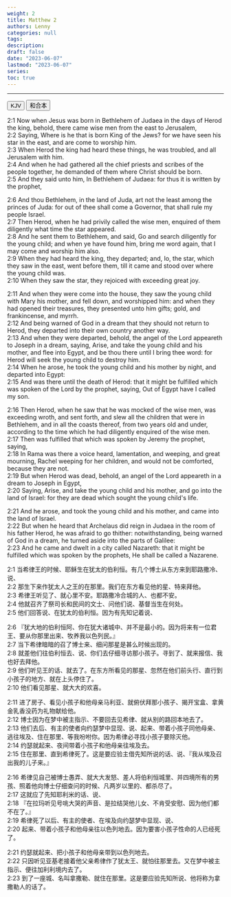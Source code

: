 ```yaml
---
weight: 2
title: Matthew 2
authors: Lenny
categories: null
tags: 
description: 
draft: false
date: "2023-06-07"
lastmod: "2023-06-07"
series:
toc: true
---
```



<!--more-->
---

<!-- Tab links -->

<div class="tab">
  <button class="tablinks active" onclick="tablabel(event, 'english')">KJV</button>
  <button class="tablinks" onclick="tablabel(event, 'chinese')">和合本</button>
</div>

<!-- Tab content -->
<div id="english" class="tabcontent" style="display:block">

2:1 Now when Jesus was born in Bethlehem of Judaea in the days of Herod the king, behold, there came wise men from the east to Jerusalem,  
2:2 Saying, Where is he that is born King of the Jews? for we have seen his star in the east, and are come to worship him.  
2:3 When Herod the king had heard these things, he was troubled, and all Jerusalem with him.  
2:4 And when he had gathered all the chief priests and scribes of the people together, he demanded of them where Christ should be born.  
2:5 And they said unto him, In Bethlehem of Judaea: for thus it is written by the prophet,  

2:6 And thou Bethlehem, in the land of Juda, art not the least among the princes of Juda: for out of thee shall come a Governor, that shall rule my people Israel.  
2:7 Then Herod, when he had privily called the wise men, enquired of them diligently what time the star appeared.  
2:8 And he sent them to Bethlehem, and said, Go and search diligently for the young child; and when ye have found him, bring me word again, that I may come and worship him also.  
2:9 When they had heard the king, they departed; and, lo, the star, which they saw in the east, went before them, till it came and stood over where the young child was.  
2:10 When they saw the star, they rejoiced with exceeding great joy.  

2:11 And when they were come into the house, they saw the young child with Mary his mother, and fell down, and worshipped him: and when they had opened their treasures, they presented unto him gifts; gold, and frankincense, and myrrh.  
2:12 And being warned of God in a dream that they should not return to Herod, they departed into their own country another way.  
2:13 And when they were departed, behold, the angel of the Lord appeareth to Joseph in a dream, saying, Arise, and take the young child and his mother, and flee into Egypt, and be thou there until I bring thee word: for Herod will seek the young child to destroy him.  
2:14 When he arose, he took the young child and his mother by night, and departed into Egypt:  
2:15 And was there until the death of Herod: that it might be fulfilled which was spoken of the Lord by the prophet, saying, Out of Egypt have I called my son.  

2:16 Then Herod, when he saw that he was mocked of the wise men, was exceeding wroth, and sent forth, and slew all the children that were in Bethlehem, and in all the coasts thereof, from two years old and under, according to the time which he had diligently enquired of the wise men.  
2:17 Then was fulfilled that which was spoken by Jeremy the prophet, saying,  
2:18 In Rama was there a voice heard, lamentation, and weeping, and great mourning, Rachel weeping for her children, and would not be comforted, because they are not.  
2:19 But when Herod was dead, behold, an angel of the Lord appeareth in a dream to Joseph in Egypt,  
2:20 Saying, Arise, and take the young child and his mother, and go into the land of Israel: for they are dead which sought the young child's life.  

2:21 And he arose, and took the young child and his mother, and came into the land of Israel.  
2:22 But when he heard that Archelaus did reign in Judaea in the room of his father Herod, he was afraid to go thither: notwithstanding, being warned of God in a dream, he turned aside into the parts of Galilee:  
2:23 And he came and dwelt in a city called Nazareth: that it might be fulfilled which was spoken by the prophets, He shall be called a Nazarene.  

</div>


<div id="chinese" class="tabcontent">

2:1 当希律王的时候、耶稣生在犹太的伯利恒。有几个博士从东方来到耶路撒冷、说、  
2:2 那生下来作犹太人之王的在那里。我们在东方看见他的星、特来拜他。  
2:3 希律王听见了、就心里不安。耶路撒冷合城的人、也都不安。  
2:4 他就召齐了祭司长和民间的文士、问他们说、基督当生在何处。  
2:5 他们回答说、在犹太的伯利恒。因为有先知记着说、  

2:6 『犹大地的伯利恒阿、你在犹大诸城中、并不是最小的。因为将来有一位君王、要从你那里出来、牧养我以色列民。』  
2:7 当下希律暗暗的召了博士来、细问那星是甚么时候出现的。  
2:8 就差他们往伯利恒去、说、你们去仔细寻访那小孩子。寻到了、就来报信、我也好去拜他。  
2:9 他们听见王的话、就去了。在东方所看见的那星、忽然在他们前头行、直行到小孩子的地方、就在上头停住了。  
2:10 他们看见那星、就大大的欢喜。  

2:11 进了房子、看见小孩子和他母亲马利亚、就俯伏拜那小孩子、揭开宝盒、拿黄金乳香没药为礼物献给他。  
2:12 博士因为在梦中被主指示、不要回去见希律、就从别的路回本地去了。  
2:13 他们去后、有主的使者向约瑟梦中显现、说、起来、带着小孩子同他母亲、逃往埃及、住在那里、等我吩咐你。因为希律必寻找小孩子要除灭他。  
2:14 约瑟就起来、夜间带着小孩子和他母亲往埃及去。  
2:15 住在那里、直到希律死了。这是要应验主借先知所说的话、说、『我从埃及召出我的儿子来。』  

2:16 希律见自己被博士愚弄、就大大发怒、差人将伯利恒城里、并四境所有的男孩、照着他向博士仔细查问的时候、凡两岁以里的、都杀尽了。  
2:17 这就应了先知耶利米的话、说、  
2:18 『在拉玛听见号咷大哭的声音、是拉结哭他儿女、不肯受安慰、因为他们都不在了。』  
2:19 希律死了以后、有主的使者、在埃及向约瑟梦中显现、说、  
2:20 起来、带着小孩子和他母亲往以色列地去。因为要害小孩子性命的人已经死了。  

2:21 约瑟就起来、把小孩子和他母亲带到以色列地去。  
2:22 只因听见亚基老接着他父亲希律作了犹太王、就怕往那里去。又在梦中被主指示、便往加利利境内去了。  
2:23 到了一座城、名叫拿撒勒、就住在那里。这是要应验先知所说、他将称为拿撒勒人的话了。  

</div>